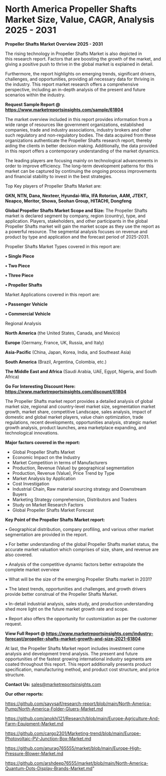    # North America Propeller Shafts Market Size, Value, CAGR, Analysis 2025 - 2031

<Strong> Propeller Shafts Market Overview 2025 - 2031</strong>

The rising technology in Propeller Shafts Market is also depicted in this research report. Factors that are boosting the growth of the market, and giving a positive push to thrive in the global market is explained in detail.

Furthermore, the report highlights on emerging trends, significant drivers, challenges, and opportunities, providing all necessary data for thriving in the industry. This report market research offers a comprehensive perspective, including an in-depth analysis of the present and future scenarios within the industry.

<strong>Request Sample Report @ <a href=https://www.marketreportsinsights.com/sample/61804>https://www.marketreportsinsights.com/sample/61804</a></strong>

The market overview included in this report provides information from a wide range of resources like government organizations, established companies, trade and industry associations, industry brokers and other such regulatory and non-regulatory bodies. The data acquired from these organizations authenticate the Propeller Shafts research report, thereby aiding the clients in better decision making. Additionally, the data provided in this report offers a contemporary understanding of the market dynamics.

The leading players are focusing mainly on technological advancements in order to improve efficiency. The long-term development patterns for this market can be captured by continuing the ongoing process improvements and financial stability to invest in the best strategies.

Top Key players of Propeller Shafts Market are:

<strong>GKN, NTN, Dana, Nexteer, Hyundai-Wia, IFA Rotorion, AAM, JTEKT, Neapco, Meritor, Showa, Seohan Group, HITACHI, Dongfeng</strong>

<strong><b>Global Propeller Shafts Market Scope and Size:</b></strong>
The Propeller Shafts market is declared segment by company, region (country), type, and application. Players, stakeholders, and other participants in the global Propeller Shafts market will gain the market scope as they use the report as a powerful resource. The segmental analysis focuses on revenue and product by type and application and the forecast period of 2025-2031.

Propeller Shafts Market Types covered in this report are:

<strong>• Single Piece

• Two Piece

• Three Piece

• Propeller Shafts</strong>

Market Applications covered in this report are:

<strong>• Passenger Vehicle

• Commercial Vehicle</strong> 

Regional Analysis

<strong>North America</strong> (the United States, Canada, and Mexico)

<strong>Europe</strong> (Germany, France, UK, Russia, and Italy)

<strong>Asia-Pacific</strong> (China, Japan, Korea, India, and Southeast Asia)

<strong>South America</strong> (Brazil, Argentina, Colombia, etc.)

<strong>The Middle East and Africa</strong> (Saudi Arabia, UAE, Egypt, Nigeria, and South Africa)

<strong>Go For Interesting Discount Here: <a href=https://www.marketreportsinsights.com/discount/61804>https://www.marketreportsinsights.com/discount/61804</a></strong>

The Propeller Shafts market report provides a detailed analysis of global market size, regional and country-level market size, segmentation market growth, market share, competitive Landscape, sales analysis, impact of domestic and global market players, value chain optimization, trade regulations, recent developments, opportunities analysis, strategic market growth analysis, product launches, area marketplace expanding, and technological innovations.

<strong><b>Major factors covered in the report:</b></strong>
<ul>
  <li>Global Propeller Shafts Market </li>
  <li>Economic Impact on the Industry</li>
  <li>Market Competition in terms of Manufacturers</li>
  <li>Production, Revenue (Value) by geographical segmentation</li>
  <li>Production, Revenue (Value), Price Trend by Type</li>
  <li>Market Analysis by Application</li>
  <li>Cost Investigation</li>
  <li>Industrial Chain, Raw material sourcing strategy and Downstream Buyers</li>
  <li>Marketing Strategy comprehension, Distributors and Traders</li>
  <li>Study on Market Research Factors</li>
  <li>Global Propeller Shafts Market Forecast</li>
</ul>

<strong><b>Key Point of the Propeller Shafts Market report:</b></strong>

• Geographical distribution, company profiling, and various other market segmentation are provided in the report.

• For better understanding of the global Propeller Shafts market status, the accurate market valuation which comprises of size, share, and revenue are also covered.

• Analysis of the competitive dynamic factors better extrapolate the complete market overview

• What will be the size of the emerging Propeller Shafts market in 2031?

• The latest trends, opportunities and challenges, and growth drivers provide better construal of the Propeller Shafts Market.

• In-detail industrial analysis, sales study, and production understanding shed more light on the future market growth rate and scope.

• Report also offers the opportunity for customization as per the customer request.

<strong><b>View Full Report @ <a href=https://www.marketreportsinsights.com/industry-forecast/propeller-shafts-market-growth-and-size-2021-61804>https://www.marketreportsinsights.com/industry-forecast/propeller-shafts-market-growth-and-size-2021-61804</a></b></strong>


At last, the Propeller Shafts Market report includes investment come analysis and development trend analysis. The present and future opportunities of the fastest growing international industry segments are coated throughout this report. This report additionally presents product specification, manufacturing method, and product cost structure, and price structure.

<strong>Contact Us:</strong>
sales@marketreportsinsights.com

<strong>Our other reports:</strong>

<a href=https://github.com/sayysaif/research-report/blob/main/North-America-Pump/North-America-Folder-Gluers-Market.md>https://github.com/sayysaif/research-report/blob/main/North-America-Pump/North-America-Folder-Gluers-Market.md</a>

<a href=https://github.com/anokhi121/Research/blob/main/Europe-Agriculture-And-Farm-Equipment-Market.md>https://github.com/anokhi121/Research/blob/main/Europe-Agriculture-And-Farm-Equipment-Market.md</a>

<a href=https://github.com/cargo2301/Marketing-trend/blob/main/Europe-Photovoltaic-PV-Junction-Box-Market.md>https://github.com/cargo2301/Marketing-trend/blob/main/Europe-Photovoltaic-PV-Junction-Box-Market.md</a>

<a href=https://github.com/anurag765555/market/blob/main/Europe-High-Pressure-Blower-Market.md>https://github.com/anurag765555/market/blob/main/Europe-High-Pressure-Blower-Market.md</a>

<a href=https://github.com/arshdeep76555/market/blob/main/North-America-Quantum-Dots-Display-Brands-Market.md>https://github.com/arshdeep76555/market/blob/main/North-America-Quantum-Dots-Display-Brands-Market.md</a>"
